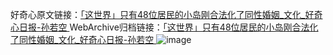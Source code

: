 好奇心原文链接：[「这世界」只有48位居民的小岛刚合法化了同性婚姻_文化_好奇心日报-孙若空 ](https://www.qdaily.com/articles/11166.html)
WebArchive归档链接：[「这世界」只有48位居民的小岛刚合法化了同性婚姻_文化_好奇心日报-孙若空 ](http://web.archive.org/web/20190623163821/https://www.qdaily.com/articles/11166.html)
![image](http://ww3.sinaimg.cn/large/007d5XDply1g3wd0rzfcaj30u03ibhdt)